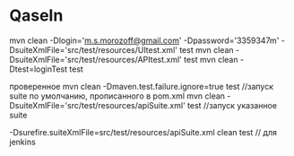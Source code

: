 # QaseIn
mvn clean -Dlogin='m.s.morozoff@gmail.com' -Dpassword='3359347m' -DsuiteXmlFile='src/test/resources/UItest.xml' test
mvn clean -DsuiteXmlFile='src/test/resources/APItest.xml' test
mvn clean -Dtest=loginTest test

проверенное
mvn clean -Dmaven.test.failure.ignore=true test //запуск suite по умолчанию, прописанного в pom.xml
mvn clean -DsuiteXmlFile='src/test/resources/apiSuite.xml' test //запуск указанное suite

-Dsurefire.suiteXmlFile=src/test/resources/apiSuite.xml clean test // для jenkins